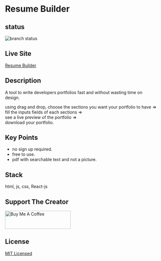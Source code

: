 # Resume Builder  

## status 

![branch status](https://img.shields.io/badge/status-in%20progress-brightgreen)

## Live Site  
[Resume Builder](https://devsresumebuilder.netlify.app/)

## Description 

A tool to write developers portfolios fast and without wasting time on design.

using drag and drop, choose the sections you want your portfolio to have =>   
fill the inputs fields of each sections =>   
see a live preview of the portfolio =>  
download your portfolio.

## Key Points

- no sign up required.
- free to use.
- pdf with searchable text and not a picture.

## Stack  

html, js, css, React-js


## Support The Creator

<a href="https://www.buymeacoffee.com/TalmSnir" target="_blank"><img src="https://cdn.buymeacoffee.com/buttons/v2/default-yellow.png" alt="Buy Me A Coffee" style="height: 60px !important;width: 217px !important;" ></a>

## License

[MIT Licensed](https://github.com/tterb/atomic-design-ui/blob/master/LICENSEs)




